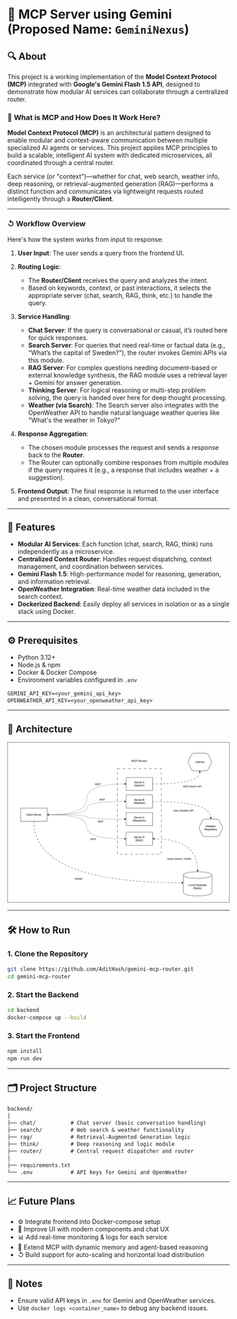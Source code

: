 # 🚀 MCP Server using Gemini (Proposed Name: `GeminiNexus`)

## 🔍 About

This project is a working implementation of the **Model Context Protocol (MCP)** integrated with **Google's Gemini Flash 1.5 API**, designed to demonstrate how modular AI services can collaborate through a centralized router.

### 🧐 **What is MCP and How Does It Work Here?**

**Model Context Protocol (MCP)** is an architectural pattern designed to enable modular and context-aware communication between multiple specialized AI agents or services. This project applies MCP principles to build a scalable, intelligent AI system with dedicated microservices, all coordinated through a central router.

Each service (or "context")—whether for chat, web search, weather info, deep reasoning, or retrieval-augmented generation (RAG)—performs a distinct function and communicates via lightweight requests routed intelligently through a **Router/Client**.

---

### ↺ **Workflow Overview**

Here's how the system works from input to response:

1. **User Input**: The user sends a query from the frontend UI.

2. **Routing Logic**:
   - The **Router/Client** receives the query and analyzes the intent.
   - Based on keywords, context, or past interactions, it selects the appropriate server (chat, search, RAG, think, etc.) to handle the query.

3. **Service Handling**:
   - **Chat Server**: If the query is conversational or casual, it’s routed here for quick responses.
   - **Search Server**: For queries that need real-time or factual data (e.g., “What’s the capital of Sweden?”), the router invokes Gemini APIs via this module.
   - **RAG Server**: For complex questions needing document-based or external knowledge synthesis, the RAG module uses a retrieval layer + Gemini for answer generation.
   - **Thinking Server**: For logical reasoning or multi-step problem solving, the query is handed over here for deep thought processing.
   - **Weather (via Search)**: The Search server also integrates with the OpenWeather API to handle natural language weather queries like "What's the weather in Tokyo?"

4. **Response Aggregation**:
   - The chosen module processes the request and sends a response back to the **Router**.
   - The Router can optionally combine responses from multiple modules if the query requires it (e.g., a response that includes weather + a suggestion).

5. **Frontend Output**: The final response is returned to the user interface and presented in a clean, conversational format.

---

## 🚀 Features

- **Modular AI Services**: Each function (chat, search, RAG, think) runs independently as a microservice.
- **Centralized Context Router**: Handles request dispatching, context management, and coordination between services.
- **Gemini Flash 1.5**: High-performance model for reasoning, generation, and information retrieval.
- **OpenWeather Integration**: Real-time weather data included in the search context.
- **Dockerized Backend**: Easily deploy all services in isolation or as a single stack using Docker.

---

## ⚙️ Prerequisites

- Python 3.12+
- Node.js & npm
- Docker & Docker Compose
- Environment variables configured in `.env`

```dotenv
GEMINI_API_KEY=<your_gemini_api_key>
OPENWEATHER_API_KEY=<your_openweather_api_key>
```

---

## 🧱 Architecture
![MCP Architecture](mcp.drawio.svg)

---

## 🛠️ How to Run

### 1. Clone the Repository
```bash
git clone https://github.com/AditHash/gemini-mcp-router.git
cd gemini-mcp-router
```

### 2. Start the Backend
```bash
cd backend
docker-compose up --build
```

### 3. Start the Frontend
```bash
npm install
npm run dev
```

---

## 🗂️ Project Structure

```plaintext
backend/
│
├── chat/           # Chat server (basic conversation handling)
├── search/         # Web search & weather functionality
├── rag/            # Retrieval-Augmented Generation logic
├── think/          # Deep reasoning and logic module
├── router/         # Central request dispatcher and router
│
├── requirements.txt
└── .env            # API keys for Gemini and OpenWeather

```

---

## 📈 Future Plans

- ⚙️ Integrate frontend into Docker-compose setup
- 🎨 Improve UI with modern components and chat UX
- 📊 Add real-time monitoring & logs for each service
- 🤖 Extend MCP with dynamic memory and agent-based reasoning
- ↺ Build support for auto-scaling and horizontal load distribution

---

## 📝 Notes

- Ensure valid API keys in `.env` for Gemini and OpenWeather services.
- Use `docker logs <container_name>` to debug any backend issues.

